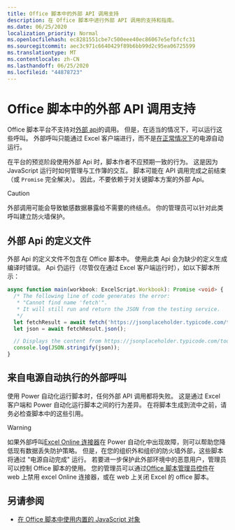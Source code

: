 ```yaml
---
title: Office 脚本中的外部 API 调用支持
description: 在 Office 脚本中进行外部 API 调用的支持和指南。
ms.date: 06/25/2020
localization_priority: Normal
ms.openlocfilehash: ec8281551cbe7c500eee40ec86067e5efbfcfc31
ms.sourcegitcommit: aec3c971c6640429f89b6bb99d2c95ea06725599
ms.translationtype: MT
ms.contentlocale: zh-CN
ms.lasthandoff: 06/25/2020
ms.locfileid: "44878723"
---
```

# <a name="external-api-call-support-in-office-scripts"></a>Office 脚本中的外部 API 调用支持

Office 脚本平台不支持对[外部 api](https://developer.mozilla.org/docs/Web/API)的调用。 但是，在适当的情况下，可以运行这些呼叫。 外部呼叫只能通过 Excel 客户端进行，而不是[在正常情况下](#external-calls-from-power-automate)的电源自动运行。

在平台的预览阶段使用外部 Api 时，脚本作者不应预期一致的行为。 这是因为 JavaScript 运行时如何管理与工作簿的交互。 脚本可能在 API 调用完成之前结束（或 `Promise` 完全解决）。 因此，不要依赖于对关键脚本方案的外部 Api。

> [!CAUTION]
> 外部调用可能会导致敏感数据暴露给不需要的终结点。 你的管理员可以针对此类呼叫建立防火墙保护。

## <a name="definition-files-for-external-apis"></a>外部 Api 的定义文件

外部 Api 的定义文件不包含在 Office 脚本中。 使用此类 Api 会为缺少的定义生成编译时错误。 Api 仍运行（尽管仅在通过 Excel 客户端运行时），如以下脚本所示：

```typescript
async function main(workbook: ExcelScript.Workbook): Promise <void> {
  /* The following line of code generates the error:
   * "Cannot find name 'fetch'".
   * It will still run and return the JSON from the testing service.
   */
  let fetchResult = await fetch('https://jsonplaceholder.typicode.com/todos/1');
  let json = await fetchResult.json();

  // Displays the content from https://jsonplaceholder.typicode.com/todos/1
  console.log(JSON.stringify(json));
}
```

## <a name="external-calls-from-power-automate"></a>来自电源自动执行的外部呼叫

使用 Power 自动化运行脚本时，任何外部 API 调用都将失败。 这是通过 Excel 客户端和 Power 自动化运行脚本之间的行为差异。 在将脚本生成到流中之前，请务必检查脚本中的这些引用。

> [!WARNING]
> 如果外部呼叫[Excel Online 连接器](/connectors/excelonlinebusiness)在 Power 自动化中出现故障，则可以帮助您降低现有数据丢失防护策略。 但是，在您的组织外和组织的防火墙外部，这些脚本将通过 "电源自动完成" 运行。 若要进一步保护此外部环境中的恶意用户，管理员可以控制 Office 脚本的使用。 您的管理员可以通过[Office 脚本管理员控件](https://support.microsoft.com/office/19d3c51a-6ca2-40ab-978d-60fa49554dcf)在 web 上禁用 excel Online 连接器，或在 web 上关闭 Excel 的 office 脚本。

## <a name="see-also"></a>另请参阅

- [在 Office 脚本中使用内置的 JavaScript 对象](javascript-objects.md)